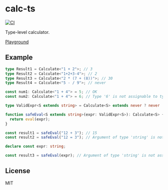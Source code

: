 # calc-ts

[![CI](https://github.com/dqn/calc-ts/workflows/CI/badge.svg)](https://github.com/dqn/calc-ts/actions)

Type-level calculator.

[Playground](https://www.typescriptlang.org/play?ts=4.1.2#code/PTAEAsBdIBwZwFwgOYEtLgK4CMB0BjAewFtgATARwDth8BDAG3wFpI4BYAKC8gE8YApqABKAuJgaQAjKAC8oAMKN8EupAEAeAEQyA1KABMWgHwBuUCFABmHvyGjxkg3MXLV67QBZQ+qc7BWJuaWABy2giJiEpBWLkpM7ppaABTO+lYAlKAAVNagzKAArEEWYFIADFxcwNnZXLmyjU3NLa1t7R2dXd2d9X2cuaBDwyOjY+MToACSALIACgAyAKIzSwByACoAghtTAPJr-XUDcj1n5xeX3fXAVZx8EaIqAE5wAgDKOBobxi4boAIAB7qKhkOCgADeoAA+tDngJ8AhITC4QikagqAAzATPUAAVVAAF8iVwhgB+ZGw+GIyIvN6fbAaPG-Qmk0BI-5AkFgymomkY7G4gmszjk-FsjmmO4PewIzCvTQ-P4A4ECUHgqFUtGgTBUADWVEIAHcqETQBSnvK3hpLQqGd9jL9JdK7KAZnQ9QINpgYAwBAAhXgLNXIDAKQjwjRs4NUUPgAA0bO9vqEXLVPKoAgAbjiANoAXRcBa4v3kyb9ua0ftjGC0hbT6tAMbjbIp5YEEt51KR7s97cDzbDEc0g4ToFzuEn7fjoEzOee+ZZUu491dva9Pr9A5DGA0o9LoCWwOedHwkCjotpVs06-7QZ34HDkf3xkTl7nefzJeX4SEABEEXhYg1UgdtRw0LYVW5cEP2eAsD0ghseVzNkBRxGE3yGSdcDQ3EHEgLgv0vCkj0gE8zxtMRIBnWD4M7WCf1XCItjIMgwIfCCoPTGDs0-Gd-S4xtaMXIs2WwrZMNAbD-UIytqzjOtGJlUAGXYmtH2HTikJ4+cC34wSM14uCRPkcoDI4S8AB9QC2OSHzrNlrP9Oz1Ic4ibJchSiKGJEITZEYtRpVTNwEUcn00fzRgA-AgJAtS4wg19IpGaLYqoUCQvA-1jGS0AzEiwklNdYKU3AxDVSEoy9NAATtNnKqTKvBULyGEq-TCzSJJqnLOHyldlJmCR4qHSM2XK6D6t0-NJNqirDKmySHGiczJs-IsiIPZyq3s+s5vBSp3KWyRPNrbz2UhXLAp7IbMofcKIJnVKBGA9LhvADRspnCdJyO6ipMnLZF2XEZCpdCJBoYN6tL21bjP0urhIPW1rTZCG3vurrsu-MH-1QLN0c0saVuEmbiYaxaokkMmpvWma9meVBkGptb5Bk3qXH9enGZO8A6xWg6xVgzstvk07+dbLttT-PGCcjTGueQL7sN+mijOmmqFZZTtbO21zdomgXzUiRxIB5tyfIuy8Ar5JFpfx271Pu3Khiel6MtKjitiSq2osA564odhLPud43okksZOYZ5Bcr6kGioiO2ofG7jYeq2aJsRlxkYiy9E8DkbNExnq+t-GzWIe7qXBYtj8-e28Qu3dTEpneuU0boPHXjoR7SLlw2tCjjW63e8m69luPQ3NuR47kumKECGK+ylw0drjQh4DafdzHt0J7vLLO5x0A7cXg8849pv1-brfXx3vsG8397stn5S9kEE9IAjFwtF0LRQGsrRmC-3-tkIBoAtDAFASkSBGQtBd1cM8Z4vA8QwA0GsA8axiaYGINgdCFIF5rBnBUJ0oByhwI2IQT0VBUAAC8BAAHV0DgDWFgnBzwWrG0gCtOAZEMSKyTBQtU4I6p0CoLwPSbIABqjBMACEktLNAnCEYsJxCWP4AiqG0PuvhGc5DKFwBnNXDQSgEFIJQVIhgMib7yPQAffqrpdFqhofQxhr8cRqAjOw-CXCeGxkkg4qgQiYYiLEdNSR0jZFslfitVx78IyqLLOopxTtLzaLZChH22F-H6MithZI5iZGYOwbg8cUIZRIi0FQZRzxYGgCzOEpE+ShCEkLEiAsGRw7IjKaAKJIohgbTIYkzRhNLzvG8QzXx-C9ErWCQWWmYSLFCHkJUhgDB4kqRWgAA3KAAEghLhDhhINkS01DbUA-inEMIwMwopbDtFnPUfo0AjSZzlC1peJEoy6obKkLs-Z+FDnHJRN2e5lCLmMOuawyi3CdEPJnM80AUg3kW0+TDDZBhflYnQv8o57kTnAvObQy5TCqlQr+lkuF4SZwGCRedFFE0NlWAxYKA5OKxR4u1AS5xVySV3PJU8yl1gaUfM2Z4JlWKqIAtxUCjlgyuXEpuaSmFeiKULJnJ4IV6yvmFDFXhCVrKjbsppJyolEKcSKpBYIlVMiZyFA1XSlOGyABsOqWWAquhajRcrTW3Kokqy1-LVWgEdXazZAB2F12K3WnONeCnlvqPWPPhaGkNXyQgRr1VG-FsqTVxuhQmq1sjQAhBTaigAnOm7hkq2XSqNdm2NCreWwoDda0ApaS30t0BWyAVaDU1o5HWjAMT3E+rzXy+F38TAkneZq1FzAu09opIa-toLCUuLfsO81Y6BUAMnb02lmzsjzv1YuvtHqwWDvXR-EdZKm3jpAe2h1wAj2ZplSuuVQ6r2btvduiBD7GwbOSM+qV7qY0XrcZ+xtyrm2FqgX+nkGyMhAerSBgd4AP0eMg-68dMC4Pgg2aAJDBrLrRtlckiYqSfYjHSZMf6uByUhywpOPJ4TCmsKNrmUpdhymVJuTUupCyGkseaedNpIczojFjsMPdwq6paC0BLRprGVE+wpN9OjTbOOCG41Uvj9ToNEnE+dLJ9EjIDLfRoe1jZuHjOQEjOUzVOX3XeI6FafyJakXIueYQM5dQGmNFQOi06GKHzmHQBzDzmbGQPEeGAbCsm-DqtR0AfzKbUVQpi3V3DCISy8XVKEotwBIjMnusUv1IpIiFkF0zh8YvPAWIQQgKCtjvA2H6gJB4skrQ46ALpE6-5gMAUSGc2EUvcLOm2HExBSUJZhrmUbYdksZY4YZxdId3W1fq419hExNMCGXYI3M5R8yVhlIpUADBwCIBsi18wzxLtIl+kNhjHCQ6SZBuV2GnZczNdawm-McDavfAeR1ybQO9EzYmnNpbKtFvMvwuNpq1oNsNZQTD-CjoTPzjIZNzbTWWttbgB1iLiXdvlJAf18Bv9CTDcnKNyACO5gM2IGF3g02uvzckDOOnK3LYTBAzjlH23xik4TYd47WhTv-fO-d67Gxbsy8e9T57+FXvA1GCV86lWLbffx397HzwpvxZcIz1AzPEFg8ERDlOUO4epa59DqiCPs7fAF1ttHVEMdVaxyFpnLOLftbUVMxLbIRcVJ0+YfjMj0RLcU0ry8I2HdZc4Aj7rvWeOsN0wJ-T1Pludk6yTnrXGwHJCpzTnCif6fucBLFtniWOd-VT0XrQMChu0e5zz3M7uxsfa15r6rdiIhLH44lKuK1Q-p5xJnqPs4qlTrFDrSPAhzbnWTo2UPP9zAXau-shYAAJd48vt-Q-33Po2hih+MD3Pvm+F+GA2mvz1C2q+eSh8AZvmXO-9+H+j3Dk-e6KT2i35X7OYzhAHCAP7axj6F5aZgIgLv5H7Mp74H6gB3YIFYp-4SwLxAFIE37D7gHOaP4r5QG9YQLwE-7oRIHf6w7oGjL-5Hx4waDYHX6gF4EQFe44hwLxAqAMBqCaCWY8jWa8LRbD6hbhbmYEF9RAA)

## Example

```ts
type Result1 = Calculate<"1 + 2">; // 3
type Result2 = Calculate<"1+2+3-4">; // 2
type Result3 = Calculate<"2 * (7 + (8))">; // 30
type Result4 = Calculate<"5 - / 9">; // never

const num1: Calculate<"1 + 4"> = 5; // OK
const num2: Calculate<"1 + 4"> = 6; // Type '6' is not assignable to type '5'.

type ValidExpr<S extends string> = Calculate<S> extends never ? never : S;

function safeEval<S extends string>(expr: ValidExpr<S>): Calculate<S> {
  return eval(expr);
}

const result1 = safeEval("12 + 3"); // 15
const result2 = safeEval("12 = 3"); // Argument of type 'string' is not assignable to parameter of type 'never'.

declare const expr: string;

const result3 = safeEval(expr); // Argument of type 'string' is not assignable to parameter of type 'never'.
```

## License

MIT
